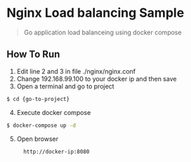 

# Nginx Load balancing Sample

> Go application load balanceing using docker compose

## How To Run
1. Edit line 2 and 3 in file ./nginx/nginx.conf
2. Change 192.168.99.100 to your docker ip and then save
3. Open a terminal and go to project
```bash
$ cd {go-to-project}
```
4. Execute docker compose
```bash
$ docker-compose up -d
```
5. Open browser

         http://docker-ip:8080
